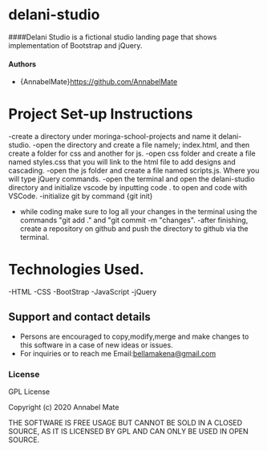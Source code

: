 # delani-studio

####Delani Studio is a fictional studio landing page that shows implementation of Bootstrap and jQuery.

#### Authors
- {AnnabelMate}https://github.com/AnnabelMate

# Project Set-up Instructions
-create a directory under moringa-school-projects and name it delani-studio.
-open the directory and create a file namely; index.html, and then create a folder for css and another for js.
-open css folder and create a file named styles.css that you will link to the html file to add designs and cascading.
-open the js folder and create a file named scripts.js. Where you will type jQuery commands.
-open the terminal and open the delani-studio directory and initialize vscode by inputting code . to open and code with VSCode.
-initialize git by command {git init}
- while coding make sure to log all your changes in the terminal using the commands "git add ." and "git commit -m "changes".
-after finishing, create a repository on github and push the directory to github via the terminal.

# Technologies Used.
-HTML
-CSS
-BootStrap
-JavaScript
-jQuery

## Support and contact details
- Persons are encouraged to copy,modify,merge and make changes to this software in a case of new ideas or issues.
- For inquiries or to reach me Email:bellamakena@gmail.com

### License
GPL License

Copyright (c) 2020 Annabel Mate

THE SOFTWARE IS FREE USAGE BUT CANNOT BE SOLD IN A CLOSED SOURCE,
AS IT IS LICENSED BY GPL AND CAN ONLY BE USED IN OPEN SOURCE.
